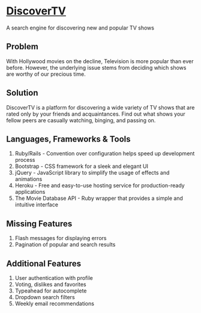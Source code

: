 # [DiscoverTV](https://discover-tv.herokuapp.com)

A search engine for discovering new and popular TV shows

## Problem
With Hollywood movies on the decline, Television is more popular than ever before. However, the underlying issue stems from deciding which shows are worthy of our precious time.

## Solution
DiscoverTV is a platform for discovering a wide variety of TV shows that are rated only by your friends and acquaintances. Find out what shows your fellow peers are casually watching, binging, and passing on.


## Languages, Frameworks & Tools
1. Ruby/Rails - Convention over configuration helps speed up development process
2. Bootstrap - CSS framework for a sleek and elegant UI
3. jQuery - JavaScript library to simplify the usage of effects and animations
4. Heroku - Free and easy-to-use hosting service for production-ready applications
5. The Movie Database API - Ruby wrapper that provides a simple and intuitive interface


## Missing Features
1. Flash messages for displaying errors
2. Pagination of popular and search results


## Additional Features
1. User authentication with profile
2. Voting, dislikes and favorites
3. Typeahead for autocomplete
4. Dropdown search filters
5. Weekly email recommendations
